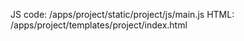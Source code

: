 <!--
Please go to this URL to view the app:
http://35.167.51.185

1. Enter a location in San Francisco
(you may have to zoom in or out to view the icons depending on location entered)

2. Select type of home (supports multiple selections)
3. Select type of crime (supports multiple selections) -->

JS code: /apps/project/static/project/js/main.js
HTML: /apps/project/templates/project/index.html
